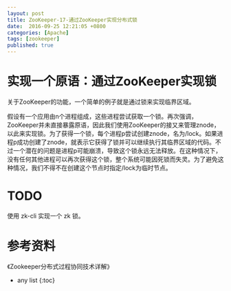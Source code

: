 ```yaml
---
layout: post
title: ZooKeeper-17-通过ZooKeeper实现分布式锁
date:  2016-09-25 12:21:05 +0800
categories: [Apache]
tags: [zookeeper]
published: true
---
```


# 实现⼀个原语：通过ZooKeeper实现锁

关于ZooKeeper的功能，⼀个简单的例⼦就是通过锁来实现临界区域。

假设有⼀个应⽤由n个进程组成，这些进程尝试获取⼀个锁。再次强调，ZooKeeper并未直接暴露原语，因此我们使⽤ZooKeeper的接⼜来管理znode，以此来实现锁。为了获得⼀个锁，每个进程p尝试创建znode，名为/lock。如果进程p成功创建了znode，就表⽰它获得了锁并可以继续执⾏其临界区域的代码。不过⼀个潜在的问题是进程p可能崩溃，导致这个锁永远⽆法释放。在这种情况下，没有任何其他进程可以再次获得这个锁，整个系统可能因死锁⽽失灵。为了避免这种情况，我们不得不在创建这个节点时指定/lock为临时节点。

# TODO

使用 zk-cli 实现一个 zk 锁。

# 参考资料

《Zookeeper分布式过程协同技术详解》

* any list
{:toc}

